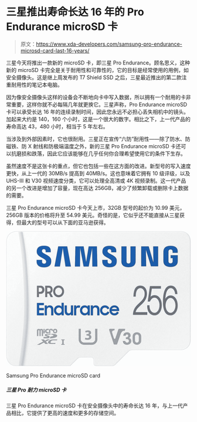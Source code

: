 # 三星推出寿命长达 16 年的 Pro Endurance microSD 卡

> 原文：<https://www.xda-developers.com/samsung-pro-endurance-microsd-card-last-16-years/>

三星今天将推出一款新的 microSD 卡，即三星 Pro Endurance。顾名思义，这种新的 microSD 卡完全是关于耐用性和可靠性的，它的目标是经常使用的用例，如安全摄像头。这是继上周发布的 T7 Shield SSD 之后，三星最近推出的第二款注重耐用性的笔记本电脑。

因为像安全摄像头这样的设备会不断地向卡中写入数据，所以拥有一个耐用的卡非常重要，这样你就不必每隔几年就更换它。三星声称，Pro Endurance microSD 卡可以承受长达 16 年的连续录制时间，因此您永远不必担心丢失相机中的镜头。加起来大约是 140，160 个小时，这是一个很大的数字。相比之下，上一代产品的寿命高达 43，480 小时，相当于 5 年左右。

当涉及到外部因素时，它也很耐用。三星正在宣传“六防”耐用性——除了防水、防磁铁、防 X 射线和防极端温度之外，新的三星 Pro Endurance microSD 卡还可以抗磨损和跌落，因此它应该能够在几乎任何你合理希望使用它的条件下生存。

虽然速度不是这张卡的重点，但它也包括一些在这方面的改进。新型号的写入速度更快，从上一代的 30MB/s 提高到 40MB/s。这也意味着它拥有 10 级评级，以及 UHS-III 和 V30 视频速度分类，它可以处理全高清或 4K 视频录制。这一代产品的另一个改进是增加了容量，现在高达 256GB，减少了频繁卸载或删除卡上数据的需要。

三星 Pro Endurance microSD 卡今天上市，32GB 型号的起价为 10.99 美元，256GB 版本的价格将升至 54.99 美元。奇怪的是，它似乎还不能直接从三星获得，但最大的型号可以从下面的亚马逊获得。

 <picture>![If durability is your first priority, the Samsung PRO Endurance microSD card does the trick. It's slower, but its longevity up to 140,160 hours makes it ideal for tasks where it's constantly used, like video monitoring cameras.](img/e6e99a065ec564a5ef3b646f8086b9f1.png)</picture> 

Samsung Pro Endurance microSD card

##### 三星 Pro 耐力 microSD 卡

三星 Pro Endurance microSD 卡在安全摄像头中的寿命长达 16 年，与上一代产品相比，它提供了更高的速度和更多的存储空间。